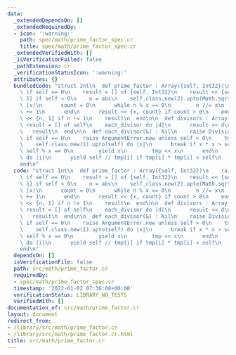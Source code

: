 ```yaml
---
data:
  _extendedDependsOn: []
  _extendedRequiredBy:
  - icon: ':warning:'
    path: spec/math/prime_factor_spec.cr
    title: spec/math/prime_factor_spec.cr
  _extendedVerifiedWith: []
  _isVerificationFailed: false
  _pathExtension: cr
  _verificationStatusIcon: ':warning:'
  attributes: {}
  bundledCode: "struct Int\n  def prime_factor : Array({self, Int32})\n    raise DivisionByZeroError.new\
    \ if self == 0\n    result = [] of {self, Int32}\n    result << {self.class.new(-1),\
    \ 1} if self < 0\n    n = abs\n    self.class.new(2).upto(Math.sqrt(n).ceil) do\
    \ |x|\n      count = 0\n      while n % x == 0\n        n //= x\n        count\
    \ += 1\n      end\n      result << {x, count} if count > 0\n    end\n    result\
    \ << {n, 1} if n != 1\n    result\n  end\n\n  def divisors : Array(self)\n   \
    \ result = [] of self\n    each_divisor do |d|\n      result << d\n    end\n \
    \   result\n  end\n\n  def each_divisor(&) : Nil\n    raise DivisionByZeroError.new\
    \ if self == 0\n    raise ArgumentError.new unless self > 0\n    tmp = [] of self\n\
    \    self.class.new(1).upto(self) do |x|\n      break if x * x > self\n      if\
    \ self % x == 0\n        yield x\n        tmp << x\n      end\n    end\n    (0...tmp.size).reverse_each\
    \ do |i|\n      yield self // tmp[i] if tmp[i] * tmp[i] < self\n    end\n  end\n\
    end\n"
  code: "struct Int\n  def prime_factor : Array({self, Int32})\n    raise DivisionByZeroError.new\
    \ if self == 0\n    result = [] of {self, Int32}\n    result << {self.class.new(-1),\
    \ 1} if self < 0\n    n = abs\n    self.class.new(2).upto(Math.sqrt(n).ceil) do\
    \ |x|\n      count = 0\n      while n % x == 0\n        n //= x\n        count\
    \ += 1\n      end\n      result << {x, count} if count > 0\n    end\n    result\
    \ << {n, 1} if n != 1\n    result\n  end\n\n  def divisors : Array(self)\n   \
    \ result = [] of self\n    each_divisor do |d|\n      result << d\n    end\n \
    \   result\n  end\n\n  def each_divisor(&) : Nil\n    raise DivisionByZeroError.new\
    \ if self == 0\n    raise ArgumentError.new unless self > 0\n    tmp = [] of self\n\
    \    self.class.new(1).upto(self) do |x|\n      break if x * x > self\n      if\
    \ self % x == 0\n        yield x\n        tmp << x\n      end\n    end\n    (0...tmp.size).reverse_each\
    \ do |i|\n      yield self // tmp[i] if tmp[i] * tmp[i] < self\n    end\n  end\n\
    end\n"
  dependsOn: []
  isVerificationFile: false
  path: src/math/prime_factor.cr
  requiredBy:
  - spec/math/prime_factor_spec.cr
  timestamp: '2022-01-02 07:36:08+00:00'
  verificationStatus: LIBRARY_NO_TESTS
  verifiedWith: []
documentation_of: src/math/prime_factor.cr
layout: document
redirect_from:
- /library/src/math/prime_factor.cr
- /library/src/math/prime_factor.cr.html
title: src/math/prime_factor.cr
---
```

